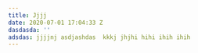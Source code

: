 ```yaml
---
title: Jjjj
date: 2020-07-01 17:04:33 Z
dasdasda: ''
adsdas: jjjjnj asdjashdas  kkkj jhjhi hihi ihih ihih
---
```


